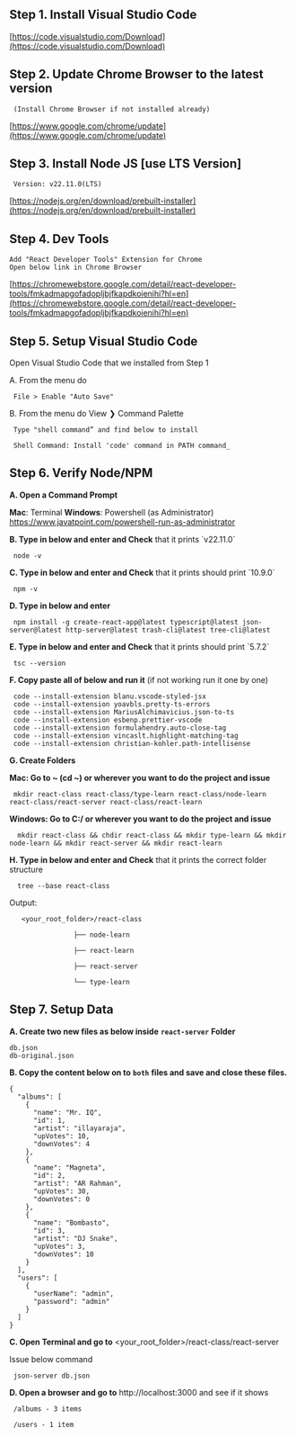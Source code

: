 

## Step 1. Install Visual Studio Code

 [https://code.visualstudio.com/Download](https://code.visualstudio.com/Download)

## Step 2. Update Chrome Browser to the latest version

	 (Install Chrome Browser if not installed already)

 [https://www.google.com/chrome/update](https://www.google.com/chrome/update)

## Step 3. Install Node JS \[use LTS Version\]

	 Version: v22.11.0(LTS)

 [https://nodejs.org/en/download/prebuilt-installer](https://nodejs.org/en/download/prebuilt-installer)

## Step 4. Dev Tools

	Add "React Developer Tools" Extension for Chrome
	Open below link in Chrome Browser

[https://chromewebstore.google.com/detail/react-developer-tools/fmkadmapgofadopljbjfkapdkoienihi?hl=en](https://chromewebstore.google.com/detail/react-developer-tools/fmkadmapgofadopljbjfkapdkoienihi?hl=en)

## Step 5. Setup Visual Studio Code

 Open Visual Studio Code that we installed from Step 1

A. From the menu do

	 File > Enable "Auto Save"

B. From the menu do View ❯ Command Palette

	 Type "shell command” and find below to install

	 Shell Command: Install 'code' command in PATH command_

## Step 6. Verify Node/NPM

**A. Open a Command Prompt**


**Mac**: Terminal 
**Windows**: Powershell (as Administrator)
https://www.javatpoint.com/powershell-run-as-administrator

 **B. Type in below and enter and Check** that it prints \`v22.11.0\`

	 node -v

 **C. Type in below and enter and Check** that it prints should print \`10.9.0\`

	 npm -v

 **D. Type in below and enter**

	 npm install -g create-react-app@latest typescript@latest json-server@latest http-server@latest trash-cli@latest tree-cli@latest

 **E. Type in below and enter and Check** that it prints should print \`5.7.2\`

	 tsc --version

 **F. Copy paste all of below and run it** (if not working run it one by one)

	 code --install-extension blanu.vscode-styled-jsx
	 code --install-extension yoavbls.pretty-ts-errors
	 code --install-extension MariusAlchimavicius.json-to-ts
	 code --install-extension esbenp.prettier-vscode
	 code --install-extension formulahendry.auto-close-tag
	 code --install-extension vincaslt.highlight-matching-tag
	 code --install-extension christian-kohler.path-intellisense
		 
 **G. Create Folders**

**Mac: Go to ~ (cd ~) or wherever you want to do the project and issue**

	 mkdir react-class react-class/type-learn react-class/node-learn react-class/react-server react-class/react-learn

  **Windows: Go to C:/ or wherever you want to do the project and issue**

	  mkdir react-class && chdir react-class && mkdir type-learn && mkdir node-learn && mkdir react-server && mkdir react-learn

  **H. Type in below and enter and Check** that it prints the correct folder structure

	  tree --base react-class

  Output:

	   <your_root_folder>/react-class

		  	        ├── node-learn

		  	        ├── react-learn

		  	        ├── react-server
  
		  	        └── type-learn

## Step 7. Setup Data

 **A. Create two new files as below inside** **`react-server`** **Folder**

	db.json
	db-original.json

 **B. Copy the content below on to** **`both`** **files and save and close these files.**
 
	{
	  "albums": [
	    {
	      "name": "Mr. IQ",
	      "id": 1,
	      "artist": "illayaraja",
	      "upVotes": 10,
	      "downVotes": 4
	    },
	    {
	      "name": "Magneta",
	      "id": 2,
	      "artist": "AR Rahman",
	      "upVotes": 30,
	      "downVotes": 0
	    },
	    {
	      "name": "Bombasto",
	      "id": 3,
	      "artist": "DJ Snake",
	      "upVotes": 3,
	      "downVotes": 10
	    }
	  ],
	  "users": [
	    {
	      "userName": "admin",
	      "password": "admin"
	    }
	  ]
	}

 **C. Open Terminal and go to** &lt;your\_root\_folder&gt;/react-class/react-server

 Issue below command

	 json-server db.json

 **D. Open a browser and go to** http://localhost:3000 and see if it shows

	 /albums - 3 items

	 /users - 1 item
